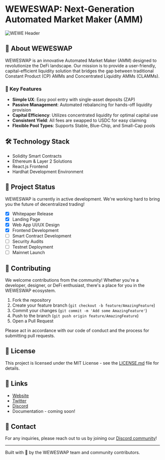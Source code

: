# WEWESWAP: Next-Generation Automated Market Maker (AMM)

![WEWE Header](https://github.com/weweswap/resources/blob/main/logos/covers/wewecoincover1500x500.svg)

## 🚀 About WEWESWAP

WEWESWAP is an innovative Automated Market Maker (AMM) designed to revolutionize the DeFi landscape. Our mission is to provide a user-friendly, capital-efficient liquidity solution that bridges the gap between traditional Constant Product (CP) AMMs and Concentrated Liquidity AMMs (CLAMMs).

### 🌟 Key Features

- **Simple UX**: Easy pool entry with single-asset deposits (ZAP)
- **Passive Management**: Automated rebalancing for hands-off liquidity provision
- **Capital Efficiency**: Utilizes concentrated liquidity for optimal capital use
- **Consistent Yield**: All fees are swapped to USDC for easy claiming
- **Flexible Pool Types**: Supports Stable, Blue-Chip, and Small-Cap pools

## 🛠️ Technology Stack

- Solidity Smart Contracts
- Ethereum & Layer 2 Solutions
- React.js Frontend
- Hardhat Development Environment

## 🚧 Project Status

WEWESWAP is currently in active development. We're working hard to bring you the future of decentralized trading!

- [x] Whitepaper Release
- [x] Landing Page
- [x] Web App UI/UX Design
- [x] Frontend Development
- [ ] Smart Contract Development
- [ ] Security Audits
- [ ] Testnet Deployment
- [ ] Mainnet Launch

## 🤝 Contributing

We welcome contributions from the community! Whether you're a developer, designer, or DeFi enthusiast, there's a place for you in the WEWESWAP ecosystem.

1. Fork the repository
2. Create your feature branch (`git checkout -b feature/AmazingFeature`)
3. Commit your changes (`git commit -m 'Add some AmazingFeature'`)
4. Push to the branch (`git push origin feature/AmazingFeature`)
5. Open a Pull Request

Please act in accordance with our code of conduct and the process for submitting pull requests.

## 📜 License

This project is licensed under the MIT License - see the [LICENSE.md](LICENSE) file for details.

## 🔗 Links

- [Website](https://weweswap.com)
- [Twitter](https://x.com/weweswap)
- [Discord](https://discord.gg/WPeD2uHrcV)
- Documentation - coming soon!

## 💬 Contact

For any inquiries, please reach out to us by joining our [Discord community](https://discord.gg/WPeD2uHrcV)!

---

Built with 💚 by the WEWESWAP team and community contributors.
